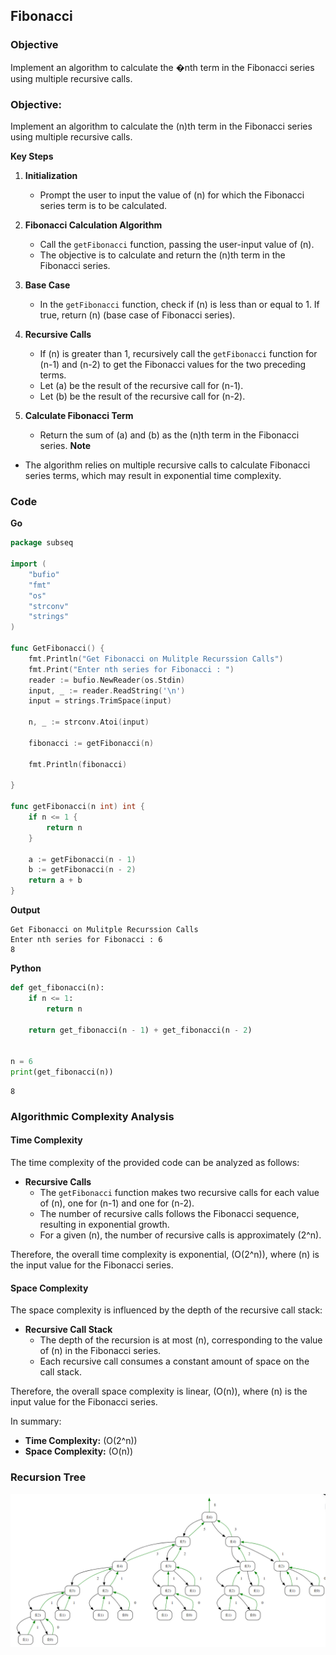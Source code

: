 ## Fibonacci

### Objective
Implement an algorithm to calculate the �nth term in the Fibonacci series using multiple recursive calls.

### Objective:
Implement an algorithm to calculate the \(n\)th term in the Fibonacci series using multiple recursive calls.

**Key Steps**

1. **Initialization**
   - Prompt the user to input the value of \(n\) for which the Fibonacci series term is to be calculated.

2. **Fibonacci Calculation Algorithm**
   - Call the `getFibonacci` function, passing the user-input value of \(n\).
   - The objective is to calculate and return the \(n\)th term in the Fibonacci series.

3. **Base Case**
   - In the `getFibonacci` function, check if \(n\) is less than or equal to 1. If true, return \(n\) (base case of Fibonacci series).

4. **Recursive Calls**
   - If \(n\) is greater than 1, recursively call the `getFibonacci` function for \(n-1\) and \(n-2\) to get the Fibonacci values for the two preceding terms.
   - Let \(a\) be the result of the recursive call for \(n-1\).
   - Let \(b\) be the result of the recursive call for \(n-2\).

5. **Calculate Fibonacci Term**
   - Return the sum of \(a\) and \(b\) as the \(n\)th term in the Fibonacci series.
**Note**
- The algorithm relies on multiple recursive calls to calculate Fibonacci series terms, which may result in exponential time complexity.
### Code
**Go**
```go
package subseq

import (
	"bufio"
	"fmt"
	"os"
	"strconv"
	"strings"
)

func GetFibonacci() {
	fmt.Println("Get Fibonacci on Mulitple Recurssion Calls")
	fmt.Print("Enter nth series for Fibonacci : ")
	reader := bufio.NewReader(os.Stdin)
	input, _ := reader.ReadString('\n')
	input = strings.TrimSpace(input)

	n, _ := strconv.Atoi(input)

	fibonacci := getFibonacci(n)

	fmt.Println(fibonacci)

}

func getFibonacci(n int) int {
	if n <= 1 {
		return n
	}

	a := getFibonacci(n - 1)
	b := getFibonacci(n - 2)
	return a + b
}
```

**Output**
```
Get Fibonacci on Mulitple Recurssion Calls
Enter nth series for Fibonacci : 6
8
```

**Python**
```python
def get_fibonacci(n):
    if n <= 1:
        return n

    return get_fibonacci(n - 1) + get_fibonacci(n - 2)


n = 6
print(get_fibonacci(n))
```

```
8
```

### Algorithmic Complexity Analysis
#### Time Complexity
The time complexity of the provided code can be analyzed as follows:

- **Recursive Calls**
  - The `getFibonacci` function makes two recursive calls for each value of \(n\), one for \(n-1\) and one for \(n-2\).
  - The number of recursive calls follows the Fibonacci sequence, resulting in exponential growth.
  - For a given \(n\), the number of recursive calls is approximately \(2^n\).

Therefore, the overall time complexity is exponential, \(O(2^n)\), where \(n\) is the input value for the Fibonacci series.

#### Space Complexity
The space complexity is influenced by the depth of the recursive call stack:

- **Recursive Call Stack**
  - The depth of the recursion is at most \(n\), corresponding to the value of \(n\) in the Fibonacci series.
  - Each recursive call consumes a constant amount of space on the call stack.

Therefore, the overall space complexity is linear, \(O(n)\), where \(n\) is the input value for the Fibonacci series.

In summary:
- **Time Complexity:** \(O(2^n)\)
- **Space Complexity:** \(O(n)\)

### Recursion Tree
![Fibonacci.png](img/Fibonacci.png)